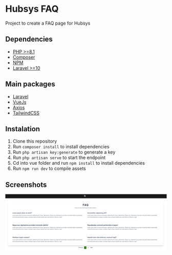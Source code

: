 # Hubsys FAQ
Project to create a FAQ page for Hubsys

## Dependencies
- [PHP >=8.1](https://www.php.net/)
- [Composer](https://getcomposer.org/)
- [NPM](https://www.npmjs.com/)
- [Laravel >=10](https://laravel.com/docs/10.x/installation)

## Main packages
- [Laravel](https://laravel.com/)
- [VueJs](https://vuejs.org/)
- [Axios](https://axios-http.com/)
- [TailwindCSS](https://tailwindcss.com/)

## Instalation
1. Clone this repository
2. Run `composer install` to install dependencies
3. Run `php artisan key:generate` to generate a key 
4. Run `php artisan serve` to start the endpoint
5. Cd into vue folder and run `npm install` to install dependencies
6. Run `npm run dev` to compile assets

## Screenshots
![image](public/screenshot.png)
